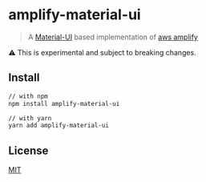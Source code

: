 # amplify-material-ui

> A [Material-UI](https://github.com/mui-org/material-ui) based implementation of [aws amplify](https://github.com/aws-amplify/amplify-js)

:warning: This is experimental and subject to breaking changes.

## Install

```sh
// with npm
npm install amplify-material-ui

// with yarn
yarn add amplify-material-ui
```

## License

[MIT](LICENSE)
